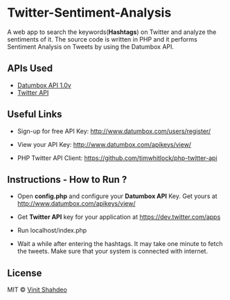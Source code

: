 # Twitter-Sentiment-Analysis

A web app to search the keywords(**Hashtags**) on Twitter and analyze the sentiments of it. The source code is written in PHP and it performs Sentiment Analysis on Tweets by using the Datumbox API.

## APIs Used

- [Datumbox API 1.0v](http://www.datumbox.com/users/register/)
- [Twitter API](https://dev.twitter.com/apps)

## Useful Links

- Sign-up for free API Key: http://www.datumbox.com/users/register/

- View your API Key: http://www.datumbox.com/apikeys/view/

- PHP Twitter API Client: https://github.com/timwhitlock/php-twitter-api


## Instructions - How to Run ?

 - Open **config.php** and configure your **Datumbox API** Key. Get yours at http://www.datumbox.com/apikeys/view/ 
 
 - Get **Twitter API** key for your application at https://dev.twitter.com/apps
 
 - Run localhost/index.php
 
 - Wait a while after entering the hashtags. It may take one minute to fetch the tweets. Make sure that your system is connected with internet.
 
## License

MIT &copy; [Vinit Shahdeo](http://www.vinitshahdeo.com/)